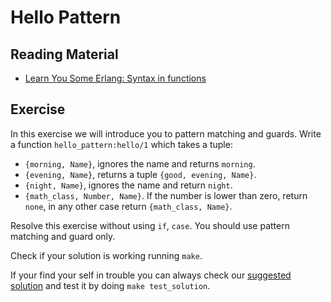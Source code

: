 # Hello Pattern

## Reading Material

- [Learn You Some Erlang: Syntax in functions](http://learnyousomeerlang.com/syntax-in-functions)

## Exercise

In this exercise we will introduce you to pattern matching and guards. Write a function `hello_pattern:hello/1` which takes a tuple:

- `{morning, Name}`, ignores the name and returns `morning`.
- `{evening, Name}`, returns a tuple `{good, evening, Name}`.
- `{night, Name}`, ignores the name and return `night`.
- `{math_class, Number, Name}`. If the number is lower than zero, return
  `none`, in any other case return `{math_class, Name}`.

Resolve this exercise without using `if`, `case`. You should use pattern matching and guard only.

Check if your solution is working running `make`. 

If your find your self in trouble you can always check our [suggested solution](solution/hello_pattern.erl) and test it by doing `make test_solution`.
